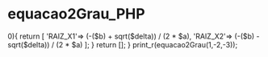 # equacao2Grau_PHP

    
<?php
function equacao2Grau($a, $b, $c){
	
	if($a == 0) return [];
	
	$delta = ($b**2) - (4*$a*$c);
	
	if($delta > 0){
		
	
		return [
			'RAIZ_X1'=> (-($b) + sqrt($delta)) / (2 * $a),
			'RAIZ_X2'=> (-($b) - sqrt($delta)) / (2 * $a)
		];
	}
	
	return [];
}
print_r(equacao2Grau(1,-2,-3));
